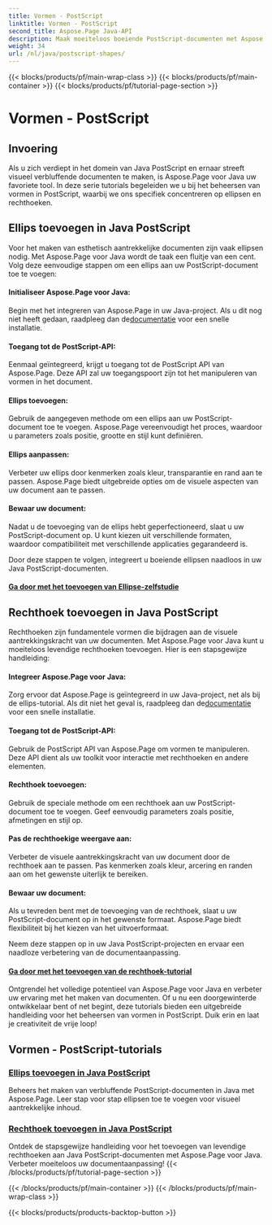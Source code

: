 ```yaml
---
title: Vormen - PostScript
linktitle: Vormen - PostScript
second_title: Aspose.Page Java-API
description: Maak moeiteloos boeiende PostScript-documenten met Aspose.Page Java. Duik in tutorials over het toevoegen van ellipsen en rechthoeken, waardoor visueel aantrekkelijke inhoud ontstaat.
weight: 34
url: /nl/java/postscript-shapes/
---
```


{{< blocks/products/pf/main-wrap-class >}}
{{< blocks/products/pf/main-container >}}
{{< blocks/products/pf/tutorial-page-section >}}

# Vormen - PostScript


## Invoering

Als u zich verdiept in het domein van Java PostScript en ernaar streeft visueel verbluffende documenten te maken, is Aspose.Page voor Java uw favoriete tool. In deze serie tutorials begeleiden we u bij het beheersen van vormen in PostScript, waarbij we ons specifiek concentreren op ellipsen en rechthoeken.

## Ellips toevoegen in Java PostScript

Voor het maken van esthetisch aantrekkelijke documenten zijn vaak ellipsen nodig. Met Aspose.Page voor Java wordt de taak een fluitje van een cent. Volg deze eenvoudige stappen om een ellips aan uw PostScript-document toe te voegen:

#### Initialiseer Aspose.Page voor Java:

 Begin met het integreren van Aspose.Page in uw Java-project. Als u dit nog niet heeft gedaan, raadpleeg dan de[documentatie](https://reference.aspose.com/page/java/) voor een snelle installatie.

#### Toegang tot de PostScript-API:
Eenmaal geïntegreerd, krijgt u toegang tot de PostScript API van Aspose.Page. Deze API zal uw toegangspoort zijn tot het manipuleren van vormen in het document.

#### Ellips toevoegen:
Gebruik de aangegeven methode om een ellips aan uw PostScript-document toe te voegen. Aspose.Page vereenvoudigt het proces, waardoor u parameters zoals positie, grootte en stijl kunt definiëren.

#### Ellips aanpassen:
Verbeter uw ellips door kenmerken zoals kleur, transparantie en rand aan te passen. Aspose.Page biedt uitgebreide opties om de visuele aspecten van uw document aan te passen.

#### Bewaar uw document:
Nadat u de toevoeging van de ellips hebt geperfectioneerd, slaat u uw PostScript-document op. U kunt kiezen uit verschillende formaten, waardoor compatibiliteit met verschillende applicaties gegarandeerd is.

Door deze stappen te volgen, integreert u boeiende ellipsen naadloos in uw Java PostScript-documenten.

#### [Ga door met het toevoegen van Ellipse-zelfstudie](./add-ellipse/)

## Rechthoek toevoegen in Java PostScript

Rechthoeken zijn fundamentele vormen die bijdragen aan de visuele aantrekkingskracht van uw documenten. Met Aspose.Page voor Java kunt u moeiteloos levendige rechthoeken toevoegen. Hier is een stapsgewijze handleiding:

#### Integreer Aspose.Page voor Java:
 Zorg ervoor dat Aspose.Page is geïntegreerd in uw Java-project, net als bij de ellips-tutorial. Als dit niet het geval is, raadpleeg dan de[documentatie](https://reference.aspose.com/page/java/) voor een snelle installatie.

#### Toegang tot de PostScript-API:
Gebruik de PostScript API van Aspose.Page om vormen te manipuleren. Deze API dient als uw toolkit voor interactie met rechthoeken en andere elementen.

#### Rechthoek toevoegen:
Gebruik de speciale methode om een rechthoek aan uw PostScript-document toe te voegen. Geef eenvoudig parameters zoals positie, afmetingen en stijl op.

#### Pas de rechthoekige weergave aan:
Verbeter de visuele aantrekkingskracht van uw document door de rechthoek aan te passen. Pas kenmerken zoals kleur, arcering en randen aan om het gewenste uiterlijk te bereiken.

#### Bewaar uw document:
Als u tevreden bent met de toevoeging van de rechthoek, slaat u uw PostScript-document op in het gewenste formaat. Aspose.Page biedt flexibiliteit bij het kiezen van het uitvoerformaat.

Neem deze stappen op in uw Java PostScript-projecten en ervaar een naadloze verbetering van de documentaanpassing.

#### [Ga door met het toevoegen van de rechthoek-tutorial](./add-rectangle/)

Ontgrendel het volledige potentieel van Aspose.Page voor Java en verbeter uw ervaring met het maken van documenten. Of u nu een doorgewinterde ontwikkelaar bent of net begint, deze tutorials bieden een uitgebreide handleiding voor het beheersen van vormen in PostScript. Duik erin en laat je creativiteit de vrije loop!
## Vormen - PostScript-tutorials
### [Ellips toevoegen in Java PostScript](./add-ellipse/)
Beheers het maken van verbluffende PostScript-documenten in Java met Aspose.Page. Leer stap voor stap ellipsen toe te voegen voor visueel aantrekkelijke inhoud.
### [Rechthoek toevoegen in Java PostScript](./add-rectangle/)
Ontdek de stapsgewijze handleiding voor het toevoegen van levendige rechthoeken aan Java PostScript-documenten met Aspose.Page voor Java. Verbeter moeiteloos uw documentaanpassing!
{{< /blocks/products/pf/tutorial-page-section >}}

{{< /blocks/products/pf/main-container >}}
{{< /blocks/products/pf/main-wrap-class >}}

{{< blocks/products/products-backtop-button >}}
